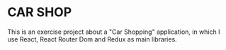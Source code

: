 # CAR SHOP
This is an exercise project about a "Car Shopping" application, in which I use React, React Router Dom and Redux as main libraries.